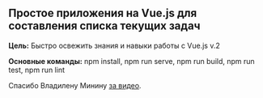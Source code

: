 ## Простое приложения на Vue.js для составления списка текущих задач

**Цель:** Быстро освежить знания и навыки работы с Vue.js v.2 

**Основные команды:**
npm install, 
npm run serve, 
npm run build, 
npm run test, 
npm run lint

Спасибо Владилену Минину [за видео](https://www.youtube.com/watch?v=OlnwgS-gk8Y).
